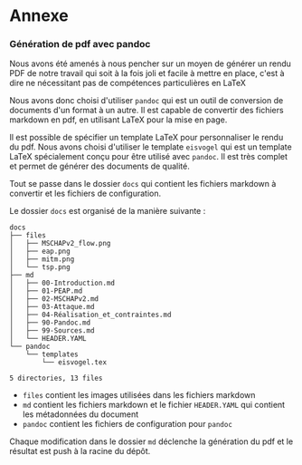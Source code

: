 
# Annexe

### Génération de pdf avec pandoc

Nous avons été amenés à nous pencher sur un moyen de générer un rendu PDF de notre travail qui soit à la fois joli et facile à mettre en place, c'est à dire ne nécessitant pas de compétences particulières en LaTeX

Nous avons donc choisi d'utiliser `pandoc` qui est un outil de conversion de documents d'un format à un autre. Il est capable de convertir des fichiers markdown en pdf, en utilisant LaTeX pour la mise en page.

Il est possible de spécifier un template LaTeX pour personnaliser le rendu du pdf. Nous avons choisi d'utiliser le template `eisvogel` qui est un template LaTeX spécialement conçu pour être utilisé avec `pandoc`. Il est très complet et permet de générer des documents de qualité.

Tout se passe dans le dossier `docs` qui contient les fichiers markdown à convertir et les fichiers de configuration.

Le dossier `docs` est organisé de la manière suivante :

```
docs
├── files
│   ├── MSCHAPv2_flow.png
│   ├── eap.png
│   ├── mitm.png
│   └── tsp.png
├── md
│   ├── 00-Introduction.md
│   ├── 01-PEAP.md
│   ├── 02-MSCHAPv2.md
│   ├── 03-Attaque.md
│   ├── 04-Réalisation_et_contraintes.md
│   ├── 90-Pandoc.md
│   ├── 99-Sources.md
│   └── HEADER.YAML
└── pandoc
    └── templates
        └── eisvogel.tex

5 directories, 13 files
```
- `files` contient les images utilisées dans les fichiers markdown
- `md` contient les fichiers markdown et le fichier `HEADER.YAML` qui contient les métadonnées du document
- `pandoc` contient les fichiers de configuration pour `pandoc`

Chaque modification dans le dossier `md` déclenche la génération du pdf et le résultat est push à la racine du dépôt.